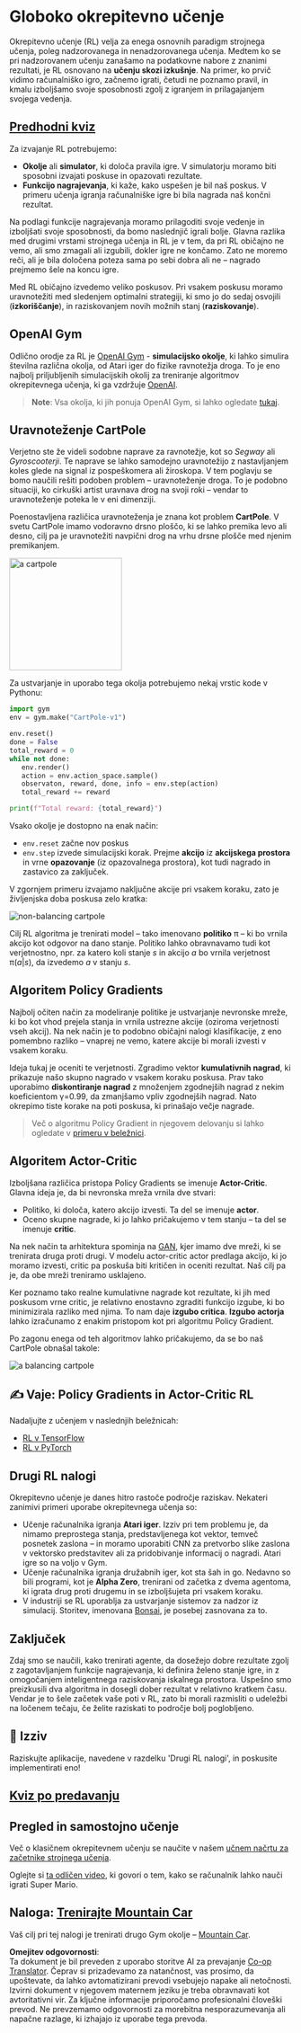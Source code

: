 <!--
CO_OP_TRANSLATOR_METADATA:
{
  "original_hash": "dbacf9b1915612981d76059678e563e5",
  "translation_date": "2025-08-25T23:33:25+00:00",
  "source_file": "lessons/6-Other/22-DeepRL/README.md",
  "language_code": "sl"
}
-->
# Globoko okrepitevno učenje

Okrepitevno učenje (RL) velja za enega osnovnih paradigm strojnega učenja, poleg nadzorovanega in nenadzorovanega učenja. Medtem ko se pri nadzorovanem učenju zanašamo na podatkovne nabore z znanimi rezultati, je RL osnovano na **učenju skozi izkušnje**. Na primer, ko prvič vidimo računalniško igro, začnemo igrati, četudi ne poznamo pravil, in kmalu izboljšamo svoje sposobnosti zgolj z igranjem in prilagajanjem svojega vedenja.

## [Predhodni kviz](https://red-field-0a6ddfd03.1.azurestaticapps.net/quiz/122)

Za izvajanje RL potrebujemo:

* **Okolje** ali **simulator**, ki določa pravila igre. V simulatorju moramo biti sposobni izvajati poskuse in opazovati rezultate.
* **Funkcijo nagrajevanja**, ki kaže, kako uspešen je bil naš poskus. V primeru učenja igranja računalniške igre bi bila nagrada naš končni rezultat.

Na podlagi funkcije nagrajevanja moramo prilagoditi svoje vedenje in izboljšati svoje sposobnosti, da bomo naslednjič igrali bolje. Glavna razlika med drugimi vrstami strojnega učenja in RL je v tem, da pri RL običajno ne vemo, ali smo zmagali ali izgubili, dokler igre ne končamo. Zato ne moremo reči, ali je bila določena poteza sama po sebi dobra ali ne – nagrado prejmemo šele na koncu igre.

Med RL običajno izvedemo veliko poskusov. Pri vsakem poskusu moramo uravnotežiti med sledenjem optimalni strategiji, ki smo jo do sedaj osvojili (**izkoriščanje**), in raziskovanjem novih možnih stanj (**raziskovanje**).

## OpenAI Gym

Odlično orodje za RL je [OpenAI Gym](https://gym.openai.com/) - **simulacijsko okolje**, ki lahko simulira številna različna okolja, od Atari iger do fizike ravnotežja droga. To je eno najbolj priljubljenih simulacijskih okolij za treniranje algoritmov okrepitevnega učenja, ki ga vzdržuje [OpenAI](https://openai.com/).

> **Note**: Vsa okolja, ki jih ponuja OpenAI Gym, si lahko ogledate [tukaj](https://gym.openai.com/envs/#classic_control).

## Uravnoteženje CartPole

Verjetno ste že videli sodobne naprave za ravnotežje, kot so *Segway* ali *Gyroscooterji*. Te naprave se lahko samodejno uravnotežijo z nastavljanjem koles glede na signal iz pospeškomera ali žiroskopa. V tem poglavju se bomo naučili rešiti podoben problem – uravnoteženje droga. To je podobno situaciji, ko cirkuški artist uravnava drog na svoji roki – vendar to uravnoteženje poteka le v eni dimenziji.

Poenostavljena različica uravnoteženja je znana kot problem **CartPole**. V svetu CartPole imamo vodoravno drsno ploščo, ki se lahko premika levo ali desno, cilj pa je uravnotežiti navpični drog na vrhu drsne plošče med njenim premikanjem.

<img alt="a cartpole" src="images/cartpole.png" width="200"/>

Za ustvarjanje in uporabo tega okolja potrebujemo nekaj vrstic kode v Pythonu:

```python
import gym
env = gym.make("CartPole-v1")

env.reset()
done = False
total_reward = 0
while not done:
   env.render()
   action = env.action_space.sample()
   observaton, reward, done, info = env.step(action)
   total_reward += reward

print(f"Total reward: {total_reward}")
```

Vsako okolje je dostopno na enak način:
* `env.reset` začne nov poskus
* `env.step` izvede simulacijski korak. Prejme **akcijo** iz **akcijskega prostora** in vrne **opazovanje** (iz opazovalnega prostora), kot tudi nagrado in zastavico za zaključek.

V zgornjem primeru izvajamo naključne akcije pri vsakem koraku, zato je življenjska doba poskusa zelo kratka:

![non-balancing cartpole](../../../../../lessons/6-Other/22-DeepRL/images/cartpole-nobalance.gif)

Cilj RL algoritma je trenirati model – tako imenovano **politiko** π – ki bo vrnila akcijo kot odgovor na dano stanje. Politiko lahko obravnavamo tudi kot verjetnostno, npr. za katero koli stanje *s* in akcijo *a* bo vrnila verjetnost π(*a*|*s*), da izvedemo *a* v stanju *s*.

## Algoritem Policy Gradients

Najbolj očiten način za modeliranje politike je ustvarjanje nevronske mreže, ki bo kot vhod prejela stanja in vrnila ustrezne akcije (oziroma verjetnosti vseh akcij). Na nek način je to podobno običajni nalogi klasifikacije, z eno pomembno razliko – vnaprej ne vemo, katere akcije bi morali izvesti v vsakem koraku.

Ideja tukaj je oceniti te verjetnosti. Zgradimo vektor **kumulativnih nagrad**, ki prikazuje našo skupno nagrado v vsakem koraku poskusa. Prav tako uporabimo **diskontiranje nagrad** z množenjem zgodnejših nagrad z nekim koeficientom γ=0.99, da zmanjšamo vpliv zgodnejših nagrad. Nato okrepimo tiste korake na poti poskusa, ki prinašajo večje nagrade.

> Več o algoritmu Policy Gradient in njegovem delovanju si lahko ogledate v [primeru v beležnici](../../../../../lessons/6-Other/22-DeepRL/CartPole-RL-TF.ipynb).

## Algoritem Actor-Critic

Izboljšana različica pristopa Policy Gradients se imenuje **Actor-Critic**. Glavna ideja je, da bi nevronska mreža vrnila dve stvari:

* Politiko, ki določa, katero akcijo izvesti. Ta del se imenuje **actor**.
* Oceno skupne nagrade, ki jo lahko pričakujemo v tem stanju – ta del se imenuje **critic**.

Na nek način ta arhitektura spominja na [GAN](../../4-ComputerVision/10-GANs/README.md), kjer imamo dve mreži, ki se trenirata druga proti drugi. V modelu actor-critic actor predlaga akcijo, ki jo moramo izvesti, critic pa poskuša biti kritičen in oceniti rezultat. Naš cilj pa je, da obe mreži treniramo usklajeno.

Ker poznamo tako realne kumulativne nagrade kot rezultate, ki jih med poskusom vrne critic, je relativno enostavno zgraditi funkcijo izgube, ki bo minimizirala razliko med njima. To nam daje **izgubo critica**. **Izgubo actorja** lahko izračunamo z enakim pristopom kot pri algoritmu Policy Gradient.

Po zagonu enega od teh algoritmov lahko pričakujemo, da se bo naš CartPole obnašal takole:

![a balancing cartpole](../../../../../lessons/6-Other/22-DeepRL/images/cartpole-balance.gif)

## ✍️ Vaje: Policy Gradients in Actor-Critic RL

Nadaljujte z učenjem v naslednjih beležnicah:

* [RL v TensorFlow](../../../../../lessons/6-Other/22-DeepRL/CartPole-RL-TF.ipynb)
* [RL v PyTorch](../../../../../lessons/6-Other/22-DeepRL/CartPole-RL-PyTorch.ipynb)

## Drugi RL nalogi

Okrepitevno učenje je danes hitro rastoče področje raziskav. Nekateri zanimivi primeri uporabe okrepitevnega učenja so:

* Učenje računalnika igranja **Atari iger**. Izziv pri tem problemu je, da nimamo preprostega stanja, predstavljenega kot vektor, temveč posnetek zaslona – in moramo uporabiti CNN za pretvorbo slike zaslona v vektorsko predstavitev ali za pridobivanje informacij o nagradi. Atari igre so na voljo v Gym.
* Učenje računalnika igranja družabnih iger, kot sta šah in go. Nedavno so bili programi, kot je **Alpha Zero**, trenirani od začetka z dvema agentoma, ki igrata drug proti drugemu in se izboljšujeta pri vsakem koraku.
* V industriji se RL uporablja za ustvarjanje sistemov za nadzor iz simulacij. Storitev, imenovana [Bonsai](https://azure.microsoft.com/services/project-bonsai/?WT.mc_id=academic-77998-cacaste), je posebej zasnovana za to.

## Zaključek

Zdaj smo se naučili, kako trenirati agente, da dosežejo dobre rezultate zgolj z zagotavljanjem funkcije nagrajevanja, ki definira želeno stanje igre, in z omogočanjem inteligentnega raziskovanja iskalnega prostora. Uspešno smo preizkusili dva algoritma in dosegli dober rezultat v relativno kratkem času. Vendar je to šele začetek vaše poti v RL, zato bi morali razmisliti o udeležbi na ločenem tečaju, če želite raziskati to področje bolj poglobljeno.

## 🚀 Izziv

Raziskujte aplikacije, navedene v razdelku 'Drugi RL nalogi', in poskusite implementirati eno!

## [Kviz po predavanju](https://red-field-0a6ddfd03.1.azurestaticapps.net/quiz/222)

## Pregled in samostojno učenje

Več o klasičnem okrepitevnem učenju se naučite v našem [učnem načrtu za začetnike strojnega učenja](https://github.com/microsoft/ML-For-Beginners/blob/main/8-Reinforcement/README.md).

Oglejte si [ta odličen video](https://www.youtube.com/watch?v=qv6UVOQ0F44), ki govori o tem, kako se računalnik lahko nauči igrati Super Mario.

## Naloga: [Trenirajte Mountain Car](lab/README.md)

Vaš cilj pri tej nalogi je trenirati drugo Gym okolje – [Mountain Car](https://www.gymlibrary.ml/environments/classic_control/mountain_car/).

**Omejitev odgovornosti**:  
Ta dokument je bil preveden z uporabo storitve AI za prevajanje [Co-op Translator](https://github.com/Azure/co-op-translator). Čeprav si prizadevamo za natančnost, vas prosimo, da upoštevate, da lahko avtomatizirani prevodi vsebujejo napake ali netočnosti. Izvirni dokument v njegovem maternem jeziku je treba obravnavati kot avtoritativni vir. Za ključne informacije priporočamo profesionalni človeški prevod. Ne prevzemamo odgovornosti za morebitna nesporazumevanja ali napačne razlage, ki izhajajo iz uporabe tega prevoda.